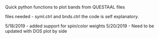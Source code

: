 Quick python functions to plot bands from QUESTAAL files 

files needed - syml.ctrl and bnds.ctrl 
the code is self explanatory. 


5/18/2019 - added support for spin/color weights 
5/20/2019 - Need to be updated with DOS plot by side
